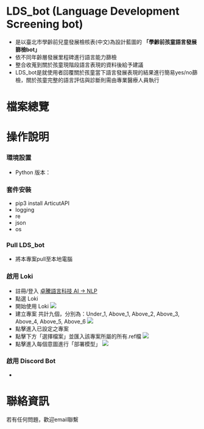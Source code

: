 # **LDS_bot (Language Development Screening bot)**

* 是以臺北市學齡前兒童發展檢核表(中文)為設計藍圖的 **「學齡前孩童語言發展篩檢bot」**
* 依不同年齡層發展里程碑進行語言能力篩檢
* 整合收蒐到關於孩童現階段語言表現的資料後給予建議
* LDS_bot是就使用者回覆關於孩童當下語言發展表現的結果進行簡易yes/no篩檢，關於孩童完整的語言評估與診斷則需由專業醫療人員執行

# **檔案總覽**


# **操作說明**
### **環境設置**
* Python 版本：

### **套件安裝**
* pip3 install ArticutAPI
* logging
* re
* json
* os

### **Pull LDS_bot**
* 將本專案pull至本地電腦

### **啟用 Loki**
* 註冊/登入 [卓騰語言科技 AI -> NLP](https://api.droidtown.co/login/)
* 點選 Loki 
* 開始使用 Loki
![](https://hackmd.io/_uploads/BJr62hEA3.png)
* 建立專案
  共計九個，分別為：Under_1, Above_1, Above_2, Above_3, Above_4, Above_5, Above_6
![](https://hackmd.io/_uploads/SJXcTnV03.png)
* 點擊進入已設定之專案
* 點擊下方「選擇檔案」並匯入該專案所屬的所有.ref檔
![](https://hackmd.io/_uploads/Sk9neTV0h.png)
* 點擊進入每個意圖進行「部署模型」
![](https://hackmd.io/_uploads/r164W64R2.png)






### **啟用 Discord Bot**
* 



# **聯絡資訊**
若有任何問題，歡迎email聯繫
